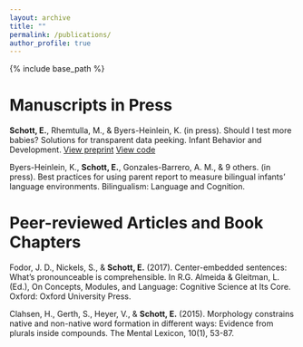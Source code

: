 ```yaml
---
layout: archive
title: ""
permalink: /publications/
author_profile: true
---
```


<!-- {% if author.googlescholar %}
  You can also find my articles on <u><a href="{{author.googlescholar}}">my Google Scholar profile</a>.</u>
{% endif %} -->

{% include base_path %}

Manuscripts in Press
=======
**Schott, E.**, Rhemtulla, M., & Byers-Heinlein, K. (in press). Should I test more babies? Solutions for transparent data peeking. Infant Behavior and Development.
[View preprint](https://psyarxiv.com/gxfaj/) [View code](https://osf.io/243d6/)


Byers-Heinlein, K., **Schott, E.**, Gonzales-Barrero, A. M., & 9 others. (in press). Best practices for using parent report to measure bilingual infants’ language environments. Bilingualism: Language and Cognition.

Peer-reviewed Articles and Book Chapters
=======
Fodor, J. D., Nickels, S., & **Schott, E.** (2017). Center-embedded sentences: What’s pronounceable is comprehensible. In R.G. Almeida & Gleitman, L. (Ed.), On Concepts, Modules, and Language: Cognitive Science at Its Core. Oxford: Oxford University Press.

Clahsen, H., Gerth, S., Heyer, V., & **Schott, E.** (2015). Morphology constrains native and non-native word formation in different ways: Evidence from plurals inside compounds. The Mental Lexicon, 10(1), 53-87.
<!-- {% for post in site.publications reversed %}
  {% include archive-single.html %}
{% endfor %} -->

